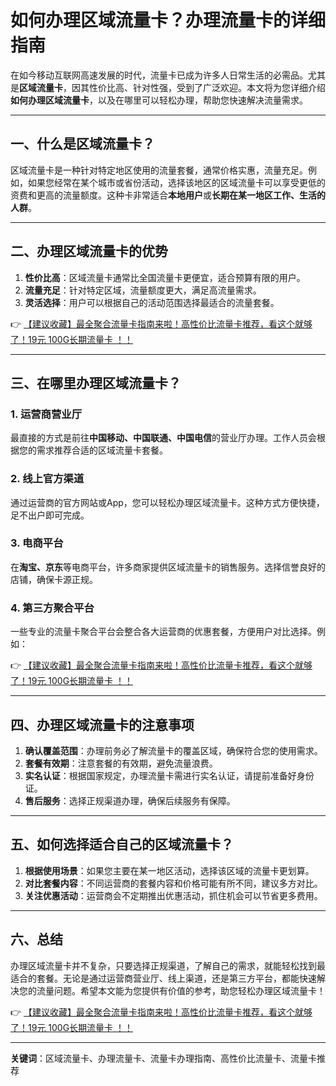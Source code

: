 # 如何办理区域流量卡？办理流量卡的详细指南

在如今移动互联网高速发展的时代，流量卡已成为许多人日常生活的必需品。尤其是**区域流量卡**，因其性价比高、针对性强，受到了广泛欢迎。本文将为您详细介绍**如何办理区域流量卡**，以及在哪里可以轻松办理，帮助您快速解决流量需求。

---

## 一、什么是区域流量卡？

区域流量卡是一种针对特定地区使用的流量套餐，通常价格实惠，流量充足。例如，如果您经常在某个城市或省份活动，选择该地区的区域流量卡可以享受更低的资费和更高的流量额度。这种卡非常适合**本地用户**或**长期在某一地区工作、生活的人群**。

---

## 二、办理区域流量卡的优势

1. **性价比高**：区域流量卡通常比全国流量卡更便宜，适合预算有限的用户。
2. **流量充足**：针对特定区域，流量额度更大，满足高流量需求。
3. **灵活选择**：用户可以根据自己的活动范围选择最适合的流量套餐。

👉 [【建议收藏】最全聚合流量卡指南来啦！高性价比流量卡推荐，看这个就够了！19元 100G长期流量卡 ！！](https://bit.ly/Liuliangka)

---

## 三、在哪里办理区域流量卡？

### 1. 运营商营业厅
最直接的方式是前往**中国移动、中国联通、中国电信**的营业厅办理。工作人员会根据您的需求推荐合适的区域流量卡套餐。

### 2. 线上官方渠道
通过运营商的官方网站或App，您可以轻松办理区域流量卡。这种方式方便快捷，足不出户即可完成。

### 3. 电商平台
在**淘宝、京东**等电商平台，许多商家提供区域流量卡的销售服务。选择信誉良好的店铺，确保卡源正规。

### 4. 第三方聚合平台
一些专业的流量卡聚合平台会整合各大运营商的优惠套餐，方便用户对比选择。例如：

👉 [【建议收藏】最全聚合流量卡指南来啦！高性价比流量卡推荐，看这个就够了！19元 100G长期流量卡 ！！](https://bit.ly/Liuliangka)

---

## 四、办理区域流量卡的注意事项

1. **确认覆盖范围**：办理前务必了解流量卡的覆盖区域，确保符合您的使用需求。
2. **套餐有效期**：注意套餐的有效期，避免流量浪费。
3. **实名认证**：根据国家规定，办理流量卡需进行实名认证，请提前准备好身份证。
4. **售后服务**：选择正规渠道办理，确保后续服务有保障。

---

## 五、如何选择适合自己的区域流量卡？

1. **根据使用场景**：如果您主要在某一地区活动，选择该区域的流量卡更划算。
2. **对比套餐内容**：不同运营商的套餐内容和价格可能有所不同，建议多方对比。
3. **关注优惠活动**：运营商会不定期推出优惠活动，抓住机会可以节省更多费用。

---

## 六、总结

办理区域流量卡并不复杂，只要选择正规渠道，了解自己的需求，就能轻松找到最适合的套餐。无论是通过运营商营业厅、线上渠道，还是第三方平台，都能快速解决您的流量问题。希望本文能为您提供有价值的参考，助您轻松办理区域流量卡！

👉 [【建议收藏】最全聚合流量卡指南来啦！高性价比流量卡推荐，看这个就够了！19元 100G长期流量卡 ！！](https://bit.ly/Liuliangka)

---

**关键词**：区域流量卡、办理流量卡、流量卡办理指南、高性价比流量卡、流量卡推荐